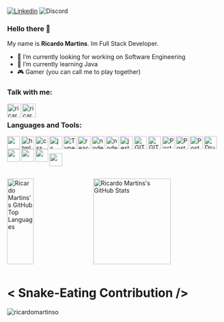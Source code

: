 <div style="display: inline_block"><br>
    
[![Linkedin](https://img.shields.io/badge/-LinkedIn-060606?style=flat&labelColor=0D0D0D&logo=Linkedin&Color=white)](https://www.linkedin.com/in/ricardomartinsdev/)
![Discord](https://img.shields.io/badge/Discord-c4rd%233991-%237289DA?style=flat&labelColor=0D0D0D&logo=discord&Color=white)
    
</div>

### Hello there 👋
My name is **Ricardo Martins**. Im Full Stack Developer.

- 🔭 I’m currently looking for working on Software Engineering
- 🌱 I’m currently learning Java
- 🎮 Gamer (you can call me to play together)

### Talk with me:
[<img align="left" alt="ricardomartinsdev | LinkedIn" width="32px" src="https://img.icons8.com/color/48/000000/linkedin.png" />][linkedin]
[<img align="left" alt="ricardoomartins_ | Instagram" width="32px" src="https://img.icons8.com/fluency/48/000000/instagram-new.png" />][instagram]
<br />

### Languages and Tools:
<!--Icons 8 -->

<!--VSCODE -->
<img width="30px" align="left" src="https://cdn.jsdelivr.net/gh/devicons/devicon/icons/vscode/vscode-original.svg" />


<!--HTML -->
<img align="left" alt="html" width="30px" src="https://cdn.jsdelivr.net/gh/devicons/devicon/icons/html5/html5-plain.svg" />


<!--CSS -->
<img align="left" alt="css" width="30px" src="https://cdn.jsdelivr.net/gh/devicons/devicon/icons/css3/css3-plain.svg" />


<!--JAVASCRIPT -->
<img align="left" alt="js" width="30px" src="https://cdn.jsdelivr.net/gh/devicons/devicon/icons/javascript/javascript-plain.svg" />

<!--Typescript -->
<img align="left" alt="Typescript" width="30px"  src="https://cdn.jsdelivr.net/gh/devicons/devicon/icons/typescript/typescript-original.svg"/>

<!--REACT -->
<img align="left" alt="react" width="30px" src="https://cdn.jsdelivr.net/gh/devicons/devicon/icons/react/react-original.svg" />

<!--NODEJS -->
<img align="left" alt="nodeJs" width="30px" src="https://cdn.jsdelivr.net/gh/devicons/devicon/icons/nodejs/nodejs-original.svg" />

<!--EXPRESSJS -->

<img align="left" alt="nodeJs" width="30px" src="https://cdn.jsdelivr.net/gh/devicons/devicon/icons/express/express-original.svg" />

<!--JEST -->
<img align="left" alt="jest" width="30px" src="https://cdn.jsdelivr.net/gh/devicons/devicon/icons/jest/jest-plain.svg" />

<!--GIT -->
<img align="left" alt="GIT" width="30px" src="https://cdn.jsdelivr.net/gh/devicons/devicon/icons/git/git-original.svg" />

<!--GITHUB -->
<img align="left" alt="GIT" width="30px" src="https://github.com/simple-icons/simple-icons/blob/develop/icons/github.svg"/>

<!--POSTGRESQL -->
<img align="left" alt="PostgreSQL" width="29px" src="https://cdn.jsdelivr.net/gh/devicons/devicon/icons/postgresql/postgresql-plain.svg" />

<!--DOCKER -->
<img align="left" alt="PostgreSQL" width="30px" src="https://cdn.jsdelivr.net/gh/devicons/devicon/icons/docker/docker-original.svg" />

<!--TERMINAL -->
<img align="left" alt="PostgreSQL" width="30px" src="https://cdn.jsdelivr.net/gh/devicons/devicon/icons/bash/bash-original.svg" />

<!--DRUPAL -->
<img align="left" alt="Drupal" width="30px" src="https://cdn.jsdelivr.net/gh/devicons/devicon/icons/drupal/drupal-plain.svg" />
<! -- AWS -->
<img align="left" width="30px" src="https://cdn.jsdelivr.net/gh/devicons/devicon/icons/amazonwebservices/amazonwebservices-original.svg" />

<!--POP OS -->
<img align="left" width="30px" src="https://img.icons8.com/fluency/42/000000/pop-os-logo.png"/>

<!-- SLACK -->
<img align="left" width="30px" src="https://cdn.jsdelivr.net/gh/devicons/devicon/icons/slack/slack-original.svg" />

#
<br>

<!-- FIGMA -->
<img  align="left" width="30px" src="https://cdn.jsdelivr.net/gh/devicons/devicon/icons/figma/figma-original.svg" />


### <br>

<div>
  <a href="https://github.com/anuraghazra/github-readme-stats">
    
  <img align="center" width="35%" alt="Ricardo Martins's GitHub Top Languages" src="https://github-readme-stats.vercel.app/api/top-langs/?username=ricardomartinso&theme=midnight-purple" height="200" />

  </a>
  <a href="https://github.com/anuraghazra/convoychat">
    <img align="right" width="60%" height="200" alt="Ricardo Martins's GitHub Stats" src="https://github-readme-stats.vercel.app/api?username=ricardomartinso&show_icons=true&hide_border=true&theme=midnight-purple"/>
  </a>
</div>

#
<div style="margin-top:50px">
<h1> < Snake-Eating Contribution /> </h1>
<p><img align="center" src="https://github.com/ricardomartinso/ricardomartinso/blob/output/github-contribution-grid-snake.svg" alt="ricardomartinso" /></p>
</div>

[instagram]: https://www.instagram.com/ricardoomartins_/
[linkedin]: https://linkedin.com/in/ricardomartinsdev
